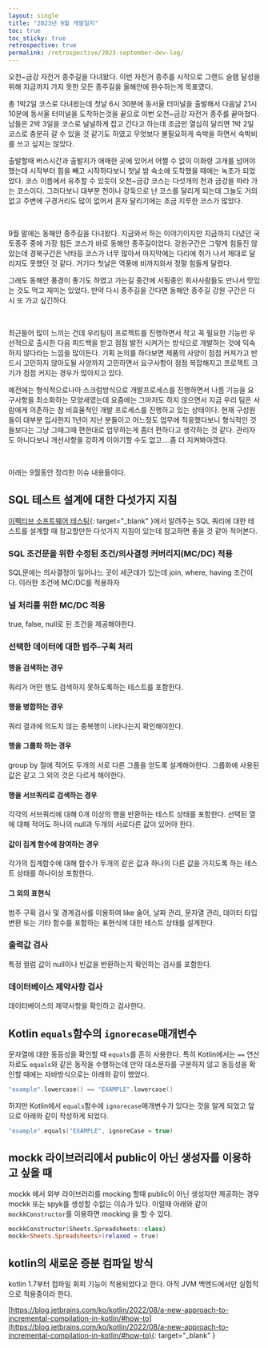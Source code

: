 ```yaml
---
layout: single
title: "2023년 9월 개발일지"
toc: true
toc_sticky: true
retrospective: true
permalink: /retrospective/2023-september-dev-log/
---
```


오천~금강 자전거 종주길을 다녀왔다. 이번 자전거 종주를 시작으로 그랜드 슬램 달성을 위해 지금까지 가지 못한 모든 종주길을 올해안에 완수하는게 목표였다.

총 1박2일 코스로 다녀왔는데 첫날 6시 30분에 동서울 터미널을 출발해서 다음날 21시 10분에 동서울 터미널을 도착하는것을 끝으로 이번 오천~금강 자전거 종주를 끝마쳤다. 남들은 2박 3일을 코스로 널널하게 잡고 간다고 하는데 조금만 열심히 달리면 1박 2일 코스로 충분히 갈 수 있을 것 같기도 하였고 무엇보다 불필요하게 숙박을 하면서 숙박비를 쓰고 싶지는 않았다.

출발할때 버스시간과 출발지가 애매한 곳에 있어서 어쩔 수 없이 이화령 고개를 넘어야 했는데 시작부터 힘을 빼고 시작하다보니 첫날 밤 숙소에 도착했을 때에는 녹초가 되었었다. 코스 이름에서 유추할 수 있듯이 오천~금강 코스는 다섯개의 천과 금강을 따라 가는 코스이다. 그러다보니 대부분 천이나 강둑으로 난 코스를 달리게 되는데 그늘도 거의 없고 주변에 구경거리도 많이 없어서 혼자 달리기에는 조금 지루한 코스가 많았다.

<br/>

9월 말에는 동해안 종주길을 다녀왔다. 지금와서 하는 이야기이지만 지금까지 다녔던 국토종주 중에 가장 힘든 코스가 바로 동해안 종주길이었다. 강원구간은 그렇게 힘들진 않았는데 경북구간은 낙타등 코스가 너무 많아서 마지막에는 다리에 쥐가 나서 제대로 달리지도 못했던 것 같다. 거기다 첫날은 역풍에 비까지와서 정말 힘들게 달렸다.

그래도 동해안 풍경이 좋기도 하였고 가는길 중간에 서핑중인 회사사람들도 만나서 맛있는 것도 먹고 재미는 있었다. 만약 다시 종주길을 간다면 동해안 종주길 강원 구간은 다시 또 가고 싶긴하다.

<br/>

최근들어 많이 느끼는 건데 우리팀이 프로젝트를 진행하면서 작고 꼭 필요한 기능만 우선적으로 출시한 다음 피드백을 받고 점점 발전 시켜가는 방식으로 개발하는 것에 익숙하지 않다라는 느낌을 많이든다. 기획 논의를 하다보면 제품의 사양이 점점 커져가고 반드시 고민하지 않아도될 사양까지 고민하면서 요구사항이 점점 복잡해지고 프로젝트 크기가 점점 커지는 경우가 많아지고 있다.

예전에는 형식적으로나마 스크럼방식으로 개발프로세스를 진행하면서 나름 기능을 요구사항을 최소화하는 모양새였는데 요즘에는 그마저도 하지 않으면서 지금 우리 팀은 사람에게 의존하는 참 비효율적인 개발 프로세스를 진행하고 있는 상태이다. 현재 구성원들이 대부분 입사한지 1년이 지난 분들이고 어느정도 업무에 적응했다보니 형식적인 것들보다는 그냥 그때그때 편한대로 업무하는게 좀더 편하다고 생각하는 것 같다. 관리자도 아니다보니 개선사항을 강하게 이야기할 수도 없고....좀 더 지켜봐야겠다.

<br/>

아래는 9월동안 정리한 이슈 내용들이다.

## SQL 테스트 설계에 대한 다섯가지 지침

[이펙티브 소프트웨어 테스팅](https://m.yes24.com/Goods/Detail/117586096){: target="\_blank" }에서 알려주는 SQL 쿼리에 대한 테스트를 설계할 때 참고할만한 다섯가지 지침이 있는데 참고하면 좋을 것 같아 적어본다.

### SQL 조건문을 위한 수정된 조건/의사결정 커버리지(MC/DC) 적용

SQL문에는 의사결정이 일어나느 곳이 세군데가 있는데 join, where, having 조건이다. 이러한 조건에 MC/DC를 적용하자

### 널 처리를 위한 MC/DC 적용

true, false, null로 된 조건을 제공해야한다.

### 선택한 데이터에 대한 범주-구획 처리

#### 행을 검색하는 경우

쿼리가 어떤 행도 검색하지 못하도록하는 테스트를 포함한다.

#### 행을 병합하는 경우

쿼리 결과에 의도치 않는 중복행이 나타나는지 확인해야한다.

#### 행을 그룹화 하는 경우

group by 절에 적어도 두개의 서로 다른 그룹을 얻도록 설계해야한다. 그룹화에 사용된 값은 같고 그 외의 것은 다르게 해야한다.

#### 행을 서브쿼리로 검색하는 경우

각각의 서브쿼리에 대해 0개 이상의 행을 반환하는 테스트 상태를 포함한다. 선택된 열에 대해 적어도 하나의 null과 두개의 서로다른 값이 있어야 한다.

#### 값이 집계 함수에 참여하는 경우

각가의 집계함수에 대해 함수가 두개의 같은 값과 하나의 다른 값을 가지도록 하는 테스트 상태를 하나이상 포함한다.

#### 그 외의 표현식

범주 구획 검사 및 경계검사를 이용하여 like 술어, 날짜 관리, 문자열 관리, 데이터 타입 변환 또는 기타 함수를 포함하는 표현식에 대한 테스트 상태를 설계한다.

### 출력값 검사

특정 컬럼 값이 null이나 빈값을 반환하는지 확인하는 검사를 포함한다.

### 데이터베이스 제약사항 검사

데이터베이스의 제약사항을 확인하고 검사한다.


## Kotlin `equals`함수의 `ignorecase`매개변수

문자열에 대한 동등성을 확인할 때 `equals`를 흔히 사용한다. 특히 Kotlin에서는 `==` 연산자로도 `equals`와 같은 동작을 수행하는데 만약 대소문자를 구분하지 않고 동등성을 확인할 때에는 자바방식으로는 아래와 같이 했었다.

```kotlin
"example".lowercase() == "EXAMPLE".lowercase()
```

하지만 Kotlin에서 `equals`함수에 `ignorecase`매개변수가 있다는 것을 알게 되었고 앞으로 아래와 같이 작성하게 되었다.

```kotlin
"example".equals("EXAMPLE", ignoreCase = true)
```

## mockk 라이브러리에서 public이 아닌 생성자를 이용하고 싶을 때

mockk 에서 외부 라이브러리를 mocking 할때 public이 아닌 생성자만 제공하는 경우 mockk 또는 spyk를 생성할 수없는 이슈가 있다. 이럴때 아래와 같이 `mockkConstructor`를 이용하면 mocking 을 할 수 있다.

```kotlin
mockkConstructor(Sheets.Spreadsheets::class)
mockk<Sheets.Spreadsheets>(relaxed = true)
```

## kotlin의 새로운 증분 컴파일 방식

kotlin 1.7부터 컴파일 회피 기능이 적용되었다고 한다. 아직 JVM 백엔드에서만 실험적으로 적용중이라 한다.

[https://blog.jetbrains.com/ko/kotlin/2022/08/a-new-approach-to-incremental-compilation-in-kotlin/#how-to](https://blog.jetbrains.com/ko/kotlin/2022/08/a-new-approach-to-incremental-compilation-in-kotlin/#how-to){: target="\_blank" }

